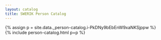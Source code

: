 ```yaml
---
layout: catalog
title: SWERIK Person Catalog
---
```

{% assign p = site.data._person-catalog.i-PkDNy9bEbEnW9xaNKSjppw %}
{% include person-catalog.html p=p %}

